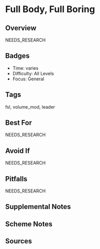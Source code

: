 # Full Body, Full Boring


## Overview
NEEDS_RESEARCH

## Badges
- Time: varies
- Difficulty: All Levels
- Focus: General

## Tags
fsl, volume_mod, leader

## Best For
NEEDS_RESEARCH

## Avoid If
NEEDS_RESEARCH

## Pitfalls
NEEDS_RESEARCH

## Supplemental Notes


## Scheme Notes


## Sources

